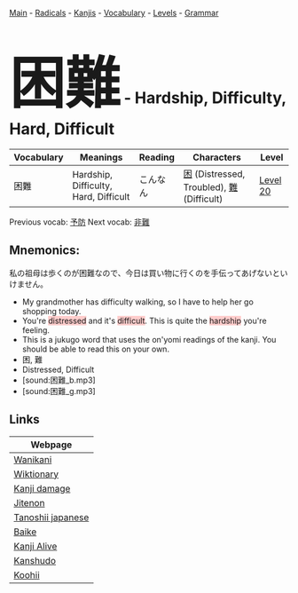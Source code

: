 <style> bigfont {font-size: 100px}</style>
[Main](../README.md) -
[Radicals](../radicals.md) -
[Kanjis](../kanjis.md) -
[Vocabulary](../vocabulary.md) -
[Levels](../levels.md) -
[Grammar](../grammar.md)
# <bigfont> 困難</bigfont> - Hardship, Difficulty, Hard, Difficult 

| Vocabulary | Meanings | Reading | Characters | Level |
| --- | --- | --- | --- | --- |
| 困難 | Hardship, Difficulty, Hard, Difficult | こんなん |  [困](../kanjis/困.md) (Distressed, Troubled), [難](../kanjis/難.md) (Difficult) | [Level 20](../levels/wk_level20.md) |

Previous vocab: [予防](予防.md) Next vocab: [非難](非難.md) 

## Mnemonics:
私の祖母は歩くのが困難なので、今日は買い物に行くのを手伝ってあげないといけません。
* My grandmother has difficulty walking, so I have to help her go shopping today.
* You're <span style="background-color:#ffcccb"> distressed</span> and it's <span style="background-color:#ffcccb"> difficult</span>. This is quite the <span style="background-color:#ffcccb"> hardship</span> you're feeling.
* This is a jukugo word that uses the on'yomi readings of the kanji. You should be able to read this on your own.
* 困, 難
* Distressed, Difficult
* [sound:困難_b.mp3]
* [sound:困難_g.mp3]


## Links 

| Webpage |
| --- |
| [Wanikani          ](https://www.wanikani.com/kanji/困難) |
| [Wiktionary        ](https://en.wiktionary.org/wiki/困難) |
| [Kanji damage      ](http://www.kanjidamage.com/kanji/search?utf8=✓&q=困難) |
| [Jitenon           ](https://jitenon.com/kanji/困難) |
| [Tanoshii japanese ](https://www.tanoshiijapanese.com/dictionary/kanji.cfm?k=困難) |
| [Baike             ](https://baike.baidu.com/item/困難) |
| [Kanji Alive       ](https://app.kanjialive.com/困難) |
| [Kanshudo          ](https://www.kanshudo.com/searchmn?q=困難) |
| [Koohii            ](https://kanji.koohii.com/study/kanji/困難) |

